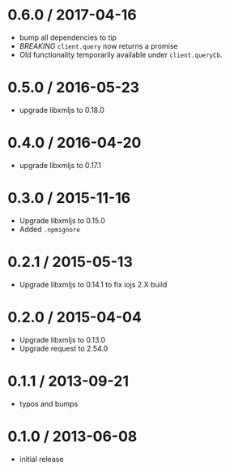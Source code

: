 0.6.0 / 2017-04-16
==================
  * bump all dependencies to tip
  * *BREAKING* `client.query` now returns a promise
  * Old functionality temporarily available under `client.queryCb`.

0.5.0 / 2016-05-23
==================
  * upgrade libxmljs to 0.18.0

0.4.0 / 2016-04-20
==================
  * upgrade libxmljs to 0.17.1

0.3.0 / 2015-11-16
==================
  * Upgrade libxmljs to 0.15.0
  * Added `.npmignore`

0.2.1 / 2015-05-13
==================
  * Upgrade libxmljs to 0.14.1 to fix iojs 2.X build

0.2.0 / 2015-04-04
==================
  * Upgrade libxmljs to 0.13.0
  * Upgrade request to 2.54.0

0.1.1 / 2013-09-21
==================
  * typos and bumps

0.1.0 / 2013-06-08
==================
  * initial release
